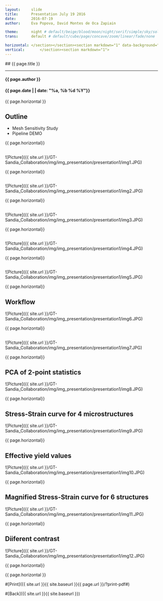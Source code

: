 ```yaml
---
layout:     slide
title:     	Presentation July 19 2016
date:      	2016-07-19
author:     Eva Popova, David Montes de Oca Zapiain

theme:		night # default/beige/blood/moon/night/serif/simple/sky/solarized
trans:		default # default/cube/page/concave/zoom/linear/fade/none

horizontal:	</section></section><section markdown="1" data-background="http://ahmetcecen.github.io/project-pages/img/slidebackground.png"><section markdown="1">
vertical:		</section><section markdown="1">
---
```

<section markdown="1" data-background="http://ahmetcecen.github.io/project-pages/img/slidebackground.png"><section markdown="1">
## {{ page.title }}

<hr>

#### {{ page.author }}

#### {{ page.date | | date: "%a, %b %d %Y"}}

{{ page.horizontal }}

<!-- Start Writing Below in Markdown -->

## Outline

* Mesh Sensitivity Study
* Pipeline DEMO

{{ page.horizontal}}

## 



![Picture]({{ site.url }}/GT-Sandia_Collaboration/img/img_presentation/presentation1/img1.JPG)

{{ page.horizontal}}

## 

![Picture]({{ site.url }}/GT-Sandia_Collaboration/img/img_presentation/presentation1/img2.JPG)

{{ page.horizontal}}

## 

![Picture]({{ site.url }}/GT-Sandia_Collaboration/img/img_presentation/presentation1/img3.JPG)

{{ page.horizontal}}

## 

![Picture]({{ site.url }}/GT-Sandia_Collaboration/img/img_presentation/presentation1/img4.JPG)


{{ page.horizontal}}

## 

![Picture]({{ site.url }}/GT-Sandia_Collaboration/img/img_presentation/presentation1/img5.JPG)

{{ page.horizontal}}

## Workflow

![Picture]({{ site.url }}/GT-Sandia_Collaboration/img/img_presentation/presentation1/img6.JPG)


{{ page.horizontal}}

## 

![Picture]({{ site.url }}/GT-Sandia_Collaboration/img/img_presentation/presentation1/img7.JPG)


{{ page.horizontal}}

## PCA of 2-point statistics

![Picture]({{ site.url }}/GT-Sandia_Collaboration/img/img_presentation/presentation1/img8.JPG)


{{ page.horizontal}}

## Stress-Strain curve for 4 microstructures

![Picture]({{ site.url }}/GT-Sandia_Collaboration/img/img_presentation/presentation1/img9.JPG)


{{ page.horizontal}}

## Effective yield values 

![Picture]({{ site.url }}/GT-Sandia_Collaboration/img/img_presentation/presentation1/img10.JPG)


{{ page.horizontal}}

## Magnified Stress-Strain curve for 6 structures

![Picture]({{ site.url }}/GT-Sandia_Collaboration/img/img_presentation/presentation1/img11.JPG)


{{ page.horizontal}}

## Diiferent contrast

![Picture]({{ site.url }}/GT-Sandia_Collaboration/img/img_presentation/presentation1/img12.JPG)


{{ page.horizontal}}

<!-- End Here -->


{{ page.horizontal }}

#[Print]({{ site.url }}{{ site.baseurl }}{{ page.url }}/?print-pdf#)

#[Back]({{ site.url }}{{ site.baseurl }})

</section></section>
